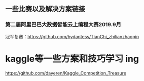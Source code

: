 ## 一些比赛以及解决方案链接
### 第二届阿里巴巴大数据智能云上编程大赛2019.9月
冠军复赛：https://github.com/hydantess/TianChi_zhilianzhaopin
# kaggle等一些方案和技巧学习 ing
https://github.com/dayeren/Kaggle_Competition_Treasure